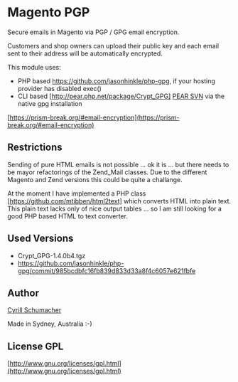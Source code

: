 Magento PGP
===========

Secure emails in Magento via PGP / GPG email encryption.

Customers and shop owners can upload their public key and each email sent to their address will be automatically encrypted.

This module uses:

- PHP based https://github.com/jasonhinkle/php-gpg, if your hosting provider has disabled exec()
- CLI based [http://pear.php.net/package/Crypt_GPG] [PEAR SVN](https://svn.php.net/repository/pear/packages/Crypt_GPG) via the native gpg installation

[https://prism-break.org/#email-encryption](https://prism-break.org/#email-encryption)

Restrictions
------------

Sending of pure HTML emails is not possible ... ok it is ... but there needs to be mayor refactorings
of the Zend_Mail classes. Due to the different Magento and Zend versions this could be quite a challange.

At the moment I have implemented a PHP class [https://github.com/mtibben/html2text] which converts HTML into plain text.
This plain text lacks only of nice output tables ... so I am still looking for a good PHP based HTML to text converter.

Used Versions
-------------

- Crypt_GPG-1.4.0b4.tgz
- https://github.com/jasonhinkle/php-gpg/commit/985bcdbfc16fb839d833d33a8f4c6057e621fbfe

Author
------

[Cyrill Schumacher](https://github.com/SchumacherFM)

Made in Sydney, Australia :-)

License GPL
-----------
[http://www.gnu.org/licenses/gpl.html](http://www.gnu.org/licenses/gpl.html)
